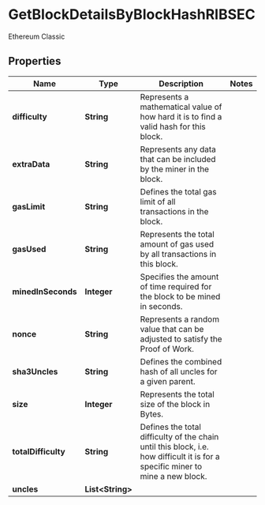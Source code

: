 

# GetBlockDetailsByBlockHashRIBSEC

Ethereum Classic

## Properties

| Name | Type | Description | Notes |
|------------ | ------------- | ------------- | -------------|
|**difficulty** | **String** | Represents a mathematical value of how hard it is to find a valid hash for this block. |  |
|**extraData** | **String** | Represents any data that can be included by the miner in the block. |  |
|**gasLimit** | **String** | Defines the total gas limit of all transactions in the block. |  |
|**gasUsed** | **String** | Represents the total amount of gas used by all transactions in this block. |  |
|**minedInSeconds** | **Integer** | Specifies the amount of time required for the block to be mined in seconds. |  |
|**nonce** | **String** | Represents a random value that can be adjusted to satisfy the Proof of Work. |  |
|**sha3Uncles** | **String** | Defines the combined hash of all uncles for a given parent. |  |
|**size** | **Integer** | Represents the total size of the block in Bytes. |  |
|**totalDifficulty** | **String** | Defines the total difficulty of the chain until this block, i.e. how difficult it is for a specific miner to mine a new block. |  |
|**uncles** | **List&lt;String&gt;** |  |  |




